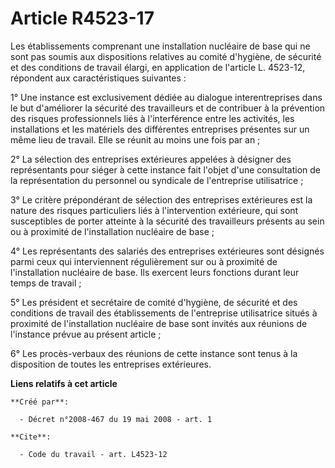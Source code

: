 # Article R4523-17

Les établissements comprenant une installation nucléaire de base qui ne sont pas soumis aux dispositions relatives au comité
d'hygiène, de sécurité et des conditions de travail élargi, en application de l'article L. 4523-12, répondent aux
caractéristiques suivantes : 

1° Une instance est exclusivement dédiée au dialogue interentreprises dans le but d'améliorer la sécurité des travailleurs et
de contribuer à la prévention des risques professionnels liés à l'interférence entre les activités, les installations et les
matériels des différentes entreprises présentes sur un même lieu de travail. Elle se réunit au moins une fois par an ; 

2° La sélection des entreprises extérieures appelées à désigner des représentants pour siéger à cette instance fait l'objet
d'une consultation de la représentation du personnel ou syndicale de l'entreprise utilisatrice ; 

3° Le critère prépondérant de sélection des entreprises extérieures est la nature des risques particuliers liés à
l'intervention extérieure, qui sont susceptibles de porter atteinte à la sécurité des travailleurs présents au sein ou à
proximité de l'installation nucléaire de base ; 

4° Les représentants des salariés des entreprises extérieures sont désignés parmi ceux qui interviennent régulièrement sur ou
à proximité de l'installation nucléaire de base. Ils exercent leurs fonctions durant leur temps de travail ; 

5° Les président et secrétaire de comité d'hygiène, de sécurité et des conditions de travail des établissements de
l'entreprise utilisatrice situés à proximité de l'installation nucléaire de base sont invités aux réunions de l'instance
prévue au présent article ; 

6° Les procès-verbaux des réunions de cette instance sont tenus à la disposition de toutes les entreprises extérieures.

**Liens relatifs à cet article**

	**Créé par**:

	  - Décret n°2008-467 du 19 mai 2008 - art. 1

	**Cite**:

	  - Code du travail - art. L4523-12
